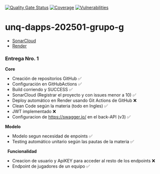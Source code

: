 [![Quality Gate Status](https://sonarcloud.io/api/project_badges/measure?project=luchist_unq-dapps-202501-grupo-g&metric=alert_status)](https://sonarcloud.io/summary/new_code?id=luchist_unq-dapps-202501-grupo-g)
[![Coverage](https://sonarcloud.io/api/project_badges/measure?project=luchist_unq-dapps-202501-grupo-g&metric=coverage)](https://sonarcloud.io/summary/new_code?id=luchist_unq-dapps-202501-grupo-g)
[![Vulnerabilities](https://sonarcloud.io/api/project_badges/measure?project=luchist_unq-dapps-202501-grupo-g&metric=vulnerabilities)](https://sonarcloud.io/summary/new_code?id=luchist_unq-dapps-202501-grupo-g)

# unq-dapps-202501-grupo-g

- [SonarCloud](https://sonarcloud.io/project/overview?id=luchist_unq-dapps-202501-grupo-g)
- [Render](https://unq-dapps-202501-grupo-g.onrender.com)

### Entrega Nro. 1

**Core**

- Creación de repositorios GitHub ✅
- Configuración en GitHubActions ✅
- Build corriendo y SUCCESS ✅
- SonarCloud (Registrar el proyecto y con issues menor a 10) ✅
- Deploy automático en Render usando Git Actions de GitHub ❌
- Clean Code según la materia (todo en Ingles) ✅
- JWT implementado ❌
- Configuracion de https://swagger.io/ en el back-API  (v3) ✅

**Modelo**

- Modelo segun necesidad de enpoints ✅
- Testing automático unitario según las pautas de la materia ✅

 
**Funcionalidad**

- Creacion de usuario y ApiKEY para acceder al resto de los endpoints ❌
- Endpoint de jugadores de un equipo ✅
